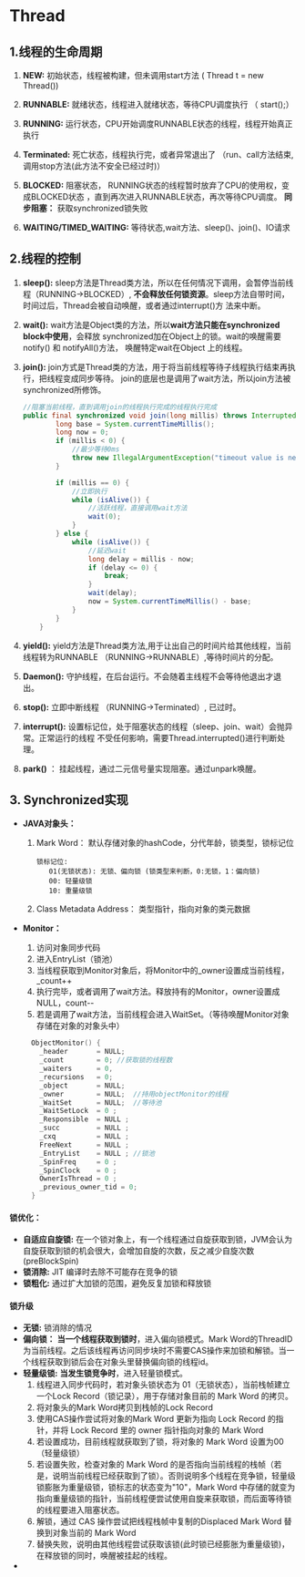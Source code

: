 # Thread

## 1.线程的生命周期

1. **NEW:** 初始状态，线程被构建，但未调用start方法 (  Thread t = new Thread())

2. **RUNNABLE:**   就绪状态，线程进入就绪状态，等待CPU调度执行 （ start();）

3. **RUNNING:**  运行状态，CPU开始调度RUNNABLE状态的线程，线程开始真正执行

4. **Terminated:**  死亡状态，线程执行完，或者异常退出了
   （run、call方法结束,调用stop方法(此方法不安全已经过时)）

5. **BLOCKED:**  阻塞状态， RUNNING状态的线程暂时放弃了CPU的使用权，变成BLOCKED状态
            ，直到再次进入RUNNABLE状态，再次等待CPU调度。
      **同步阻塞：** 获取synchronized锁失败

6. **WAITING/TIMED_WAITING:**  等待状态,wait方法、sleep()、join()、IO请求

   



## 2.线程的控制

1. **sleep():**  sleep方法是Thread类方法，所以在任何情况下调用，会暂停当前线程（RUNNING->BLOCKED）,
   			**不会释放任何锁资源**。sleep方法自带时间，时间过后，Thread会被自动唤醒，或者通过interrupt()方			法来中断。

2. **wait():**  wait方法是Object类的方法，所以**wait方法只能在synchronized block中使用**，会释放
               synchronized加在Object上的锁。wait的唤醒需要notify() 和 notifyAll()方法，
               唤醒特定wait在Object   上的线程。

3. **join():**   join方式是Thread类的方法，用于将当前线程等待子线程执行结束再执行，把线程变成同步等待。
                 join的底层也是调用了wait方法，所以join方法被synchronized所修饰。

   ```java
   //阻塞当前线程，直到调用join的线程执行完成的线程执行完成
   public final synchronized void join(long millis) throws InterruptedException {
           long base = System.currentTimeMillis();
           long now = 0;
           if (millis < 0) {
               //最少等待0ms
               throw new IllegalArgumentException("timeout value is negative");
           }
   
           if (millis == 0) {
               //立即执行
               while (isAlive()) {
                   //活跃线程，直接调用wait方法
                   wait(0);
               }
           } else {
               while (isAlive()) {
                   //延迟wait
                   long delay = millis - now;
                   if (delay <= 0) {
                       break;
                   }
                   wait(delay);
                   now = System.currentTimeMillis() - base;
               }
           }
       }
   ```

4.  **yield():**  yield方法是Thread类方法,用于让出自己的时间片给其他线程，当前线程转为RUNNABLE
            （RUNNING->RUNNABLE）,等待时间片的分配。

5. **Daemon():**  守护线程，在后台运行。不会随着主线程不会等待他退出才退出。

6.  **stop():**  立即中断线程 （RUNNING->Terminated）, 已过时。

7.  **interrupt():**  设置标记位，处于阻塞状态的线程（sleep、join、wait）会抛异常。正常运行的线程
                 不受任何影响，需要Thread.interrupted()进行判断处理。

8.  **park()**  ： 挂起线程，通过二元信号量实现阻塞。通过unpark唤醒。



## 3. Synchronized实现

- **JAVA对象头：** 

  1. Mark Word： 默认存储对象的hashCode，分代年龄，锁类型，锁标记位

     ```
     锁标记位:
     	01(无锁状态): 无锁、偏向锁 (锁类型来判断，0:无锁，1：偏向锁)
     	00: 轻量级锁
     	10: 重量级锁 
     ```

  2. Class Metadata Address： 类型指针，指向对象的类元数据

- **Monitor：**

  1. 访问对象同步代码
  2. 进入EntryList（锁池）
  3. 当线程获取到Monitor对象后，将Monitor中的_owner设置成当前线程，_count++
  4. 执行完毕，或者调用了wait方法。释放持有的Monitor，owner设置成NULL，count--
  5. 若是调用了wait方法，当前线程会进入WaitSet。（等待唤醒Monitor对象存储在对象的对象头中）

  ```c
    ObjectMonitor() {
      _header       = NULL;
      _count        = 0; //获取锁的线程数
      _waiters      = 0,
      _recursions   = 0;
      _object       = NULL;
      _owner        = NULL;  //持用objectMonitor的线程
      _WaitSet      = NULL;  //等待池
      _WaitSetLock  = 0 ;
      _Responsible  = NULL ;
      _succ         = NULL ;
      _cxq          = NULL ;
      FreeNext      = NULL ;
      _EntryList    = NULL ; //锁池
      _SpinFreq     = 0 ;
      _SpinClock    = 0 ;
      OwnerIsThread = 0 ;
      _previous_owner_tid = 0;
    }
  
  ```

#### 锁优化：

-  **自适应自旋锁:**  在一个锁对象上，有一个线程通过自旋获取到锁，JVM会认为自旋获取到锁的机会很大，会增加自旋的次数，反之减少自旋次数(preBlockSpin)
-  **锁消除:**   JIT 编译时去除不可能存在竞争的锁
-  **锁粗化:**  通过扩大加锁的范围，避免反复加锁和释放锁



#### 锁升级

- **无锁:**  锁消除的情况
- **偏向锁：**  **当一个线程获取到锁时**，进入偏向锁模式。Mark Word的ThreadID为当前线程。之后该线程再访问同步块时不需要CAS操作来加锁和解锁。当一个线程获取到锁后会在对象头里替换偏向锁的线程id。
- **轻量级锁:**  **当发生锁竞争时**，进入轻量锁模式。
  1. 线程进入同步代码时，若对象头锁状态为 01（无锁状态），当前栈帧建立一个Lock Record（锁记录），用于存储对象目前的 Mark Word 的拷贝。
  2. 将对象头的Mark Word拷贝到栈帧的Lock Record
  3. 使用CAS操作尝试将对象的Mark Word 更新为指向 Lock Record 的指针，并将 Lock Record 里的 owner 指针指向对象的 Mark Word
  4. 若设置成功，目前线程就获取到了锁，将对象的 Mark Word 设置为00（轻量级锁）
  5. 若设置失败，检查对象的 Mark Word 的是否指向当前线程的栈帧（若是，说明当前线程已经获取到了锁）。否则说明多个线程在竞争锁，轻量级锁膨胀为重量级锁，锁标志的状态变为"10"，Mark Word 中存储的就变为指向重量级锁的指针，当前线程便尝试使用自旋来获取锁，而后面等待锁的线程要进入阻塞状态。
  6. 解锁，通过 CAS 操作尝试把线程栈帧中复制的Displaced Mark Word 替换到对象当前的 Mark Word
  7. 替换失败，说明由其他线程尝试获取该锁(此时锁已经膨胀为重量级锁)，在释放锁的同时，唤醒被挂起的线程。
- 



